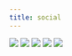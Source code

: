 ```yaml
---
title: social
---
```


<p>
    <a href="https://twitter.com/triggerise"><img src="/uploads/icons/twitter.svg" /></a>
    <a href="https://www.facebook.com/triggerise"><img src="/uploads/icons/facebook.svg" /></a>
    <a href="https://www.instagram.com/triggerise"><img src="/uploads/icons/instagram.svg" /></a>
    <a href="https://www.youtube.com/channel/UCB9i2kUn4j6wgyMLmk_-UQg/featured"><img src="/uploads/icons/youtube.svg" /></a>
    <a href="https://www.linkedin.com/company/triggerise/mycompany/"><img src="/uploads/icons/linkedin.svg" /></a>
</p>